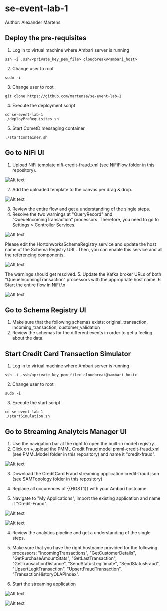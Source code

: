 # se-event-lab-1
Author: Alexander Martens

## Deploy the pre-requisites
1.  Log in to virtual machine where Ambari server is running
```
ssh -i .ssh/<private_key_pem_file> cloudbreak@<ambari_host>
```
2.  Change user to root
```
sudo -i
```
3.  Change user to root
```
git clone https://github.com/martensa/se-event-lab-1
```
4.  Execute the deployment script
```
cd se-event-lab-1
./deployPreRequisites.sh
```
5.  Start CometD messaging container
```
./startContainer.sh
```

## Go to NiFi UI
1. Upload NiFi template nifi-credit-fraud.xml (see NiFiFlow folder in this repository).

![Alt text](Screenshots/upload-template.png)

2. Add the uploaded template to the canvas per drag & drop.

![Alt text](Screenshots/add-template.png)

3. Review the entire flow and get a understanding of the single steps.
4. Resolve the two warnings at "QueryRecord" and “QueueIncomingTransaction” processors. Therefore, you need to go to Settings > Controller Services. 

![Alt text](Screenshots/nifi-settings.png)

Please edit the HortonworksSchemaRegistry service and update the host name of the Schema Registry URL. Then, you can enable this service and all the referencing components. 

![Alt text](Screenshots/controller-service.png)

The warnings should get resolved.
5. Update the Kafka broker URLs of both “QueueIncomingTransaction” processors with the appropriate host name.
6. Start the entire flow in NiFi.\n

![Alt text](Screenshots/nifi-start-flow.png)

## Go to Schema Registry UI
1. Make sure that the following schemas exists: original_transaction, incoming_transaction, customer_validation
2. Review the schemas for the different events in order to get a feeling about the data.

## Start Credit Card Transaction Simulator
1.  Log in to virtual machine where Ambari server is running
```
ssh -i .ssh/<private_key_pem_file> cloudbreak@<ambari_host>
```
2.  Change user to root
```
sudo -i
```
3.  Execute the start script
```
cd se-event-lab-1
./startSimulation.sh
```

## Go to Streaming Analytcis Manager UI
1. Use the navigation bar at the right to open the built-in model registry.
2. Click on +,upload the PMML Credit Fraud model pmml-credit-fraud.xml (see PMMLModel folder in this repository) and name it "credit-fraud".

![Alt text](Screenshots/add-pmml.png)

3. Download the CreditCard Fraud streaming application credit-fraud.json (see SAMTopology folder in this repository)

4. Replace all occurences of {{HOST1}} with your Ambari hostname.

3. Navigate to "My Applications", import the existing application and name it "Credit-Fraud".

![Alt text](Screenshots/add-app.png)

![Alt text](Screenshots/save-app.png)

4. Review the analytics pipeline and get a understanding of the single steps.

5. Make sure that you have the right hostname provided for the following processors: "IncomingTransactions", "GetCustomerDetails", "GetPurchaseAmountStats", "GetLastTransaction", "GetTransactionDistance", "SendStatusLegitimate", "SendStatusFraud", "UpsertLegitTransaction", "UpsertFraudTransaction", "TransactionHistoryOLAPIndex".

6. Start the streaming application

![Alt text](Screenshots/start-app.png)

![Alt text](Screenshots/submit-app.png)
